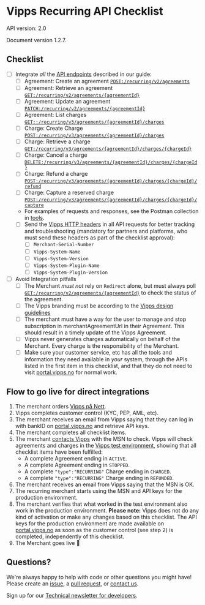 # Vipps Recurring API Checklist

API version: 2.0

Document version 1.2.7.

## Checklist

- [ ] Integrate _all_ the [API endpoints](https://github.com/vippsas/vipps-recurring-api/blob/master/vipps-recurring-api.md) described in our guide:
    - [ ] Agreement: Create an agreement [`POST:/recurring/v2/agreements`](https://vippsas.github.io/vipps-recurring-api/#/Agreement%20Endpoints/draftAgreement)
    - [ ] Agreement: Retrieve an agreement [`GET:/recurring/v2/agreements/{agreementId}`](https://vippsas.github.io/vipps-recurring-api/#/Agreement%20Endpoints/getAgreement)
    - [ ] Agreement: Update an agreement [`PATCH:/recurring/v2/agreements/{agreementId}`](https://vippsas.github.io/vipps-recurring-api/#/Agreement%20Endpoints/updateAgreement)
    - [ ] Agreement: List charges [`GET::/recurring/v3/agreements/{agreementId}/charges`](https://vippsas.github.io/vipps-recurring-api/#/Charge%20Endpoints/listCharges)
    - [ ] Charge: Create Charge [`POST:/recurring/v3/agreements/{agreementId}/charges`](https://vippsas.github.io/vipps-recurring-api/#/Charge%20Endpoints/createCharge)
    - [ ] Charge: Retrieve a charge [`GET:/recurring/v3/agreements/{agreementId}/charges/{chargeId}`](https://vippsas.github.io/vipps-recurring-api/#/Charge%20Endpoints/getCharge)
    - [ ] Charge: Cancel a charge [`DELETE:/recurring/v3/agreements/{agreementId}/charges/{chargeId}`](https://vippsas.github.io/vipps-recurring-api/#/Charge%20Endpoints/cancelCharge)
    - [ ] Charge: Refund a charge [`POST:/recurring/v3/agreements/{agreementId}/charges/{chargeId}/refund`](https://vippsas.github.io/vipps-recurring-api/#/Charge%20Endpoints/refundCharge)
    - [ ] Charge: Capture a reserved charge [`POST:/recurring/v3/agreements/{agreementId}/charges/{chargeId}/capture`](https://vippsas.github.io/vipps-recurring-api/#/Charge%20Endpoints/captureCharge)
    - For examples of requests and responses, see the Postman collection in [tools](tools/).
  - [ ] Send the [Vipps HTTP headers](https://github.com/vippsas/vipps-recurring-api/blob/master/vipps-recurring-api.md#vipps-http-headers)
        in all API requests for better tracking and troubleshooting
        (mandatory for partners and platforms, who must send these headers as part of the checklist approval):
      - [ ] `Merchant-Serial-Number`    
      - [ ] `Vipps-System-Name`
      - [ ] `Vipps-System-Version`
      - [ ] `Vipps-System-Plugin-Name`
      - [ ] `Vipps-System-Plugin-Version`
- [ ] Avoid Integration pitfalls
    - [ ] The Merchant _must not_ rely on `Redirect` alone, but must always poll [`GET:/recurring/v2/agreements/{agreementId}`](https://vippsas.github.io/vipps-recurring-api/#/Agreement%20Endpoints/getAgreement) to check the status of the agreement.
    - [ ] The Vipps branding must be according to the [Vipps design guidelines](https://github.com/vippsas/vipps-design-guidelines)
    - [ ] The merchant must have a way for the user to manage and stop subscription in merchantAgreementUrl in their Agreement. This should result in a timely update of the Vipps Agreement.
    - [ ] Vipps never generates charges automatically on behalf of the Merchant. Every charge is the responsibility of the Merchant.
    - [ ] Make sure your customer service, etc has all the tools and information they need
          available in _your_ system, through the APIs listed in the first item in this checklist,
          and that they do not need to visit
          [portal.vipps.no](https://portal.vipps.no)
          for normal work.

## Flow to go live for direct integrations

1. The merchant orders [Vipps på Nett](https://www.vipps.no/produkter-og-tjenester/bedrift/ta-betalt-paa-nett/ta-betalt-paa-nett/).
2. Vipps completes customer control (KYC, PEP, AML, etc).
3. The merchant receives an email from Vipps saying that they can log in with bankID on [portal.vipps.no](https://portal.vipps.no) and retrieve API keys.
4. The merchant completes all checklist items.
5. The merchant [contacts Vipps](https://github.com/vippsas/vipps-developers/blob/master/contact.md) with the MSN to check.
   Vipps will check agreements and charges in the [Vipps test environment](https://github.com/vippsas/vipps-developers#the-vipps-test-environment-mt), showing that all checklist items have been fulfilled:
    - A complete Agreement ending in `ACTIVE`.
    - A complete Agreement ending in `STOPPED`.
    - A complete `"type":"RECURRING"` Charge ending in  `CHARGED`.
    - A complete `"type":"RECURRING"` Charge ending in  `REFUNDED`.
6. The merchant receives an email from Vipps saying that the MSN is OK.
7. The recurring merchant starts using the MSN and API keys for the production environment.
8. The merchant verifies that what worked in the test environment also work in the production environment.
   **Please note:** Vipps does not do any kind of activation or make any changes based on this checklist.
   The API keys for the production environment are made available on
   [portal.vipps.no](https://portal.vipps.no)
   as soon as the customer control (see step 2) is completed, independently of this checklist.
9. The Merchant goes live 🎉

## Questions?

We're always happy to help with code or other questions you might have!
Please create an [issue](https://github.com/vippsas/vipps-recurring-api/issues),
a [pull request](https://github.com/vippsas/vipps-recurring-api/pulls),
or [contact us](https://github.com/vippsas/vipps-developers/blob/master/contact.md).

Sign up for our [Technical newsletter for developers](https://github.com/vippsas/vipps-developers/tree/master/newsletters).
